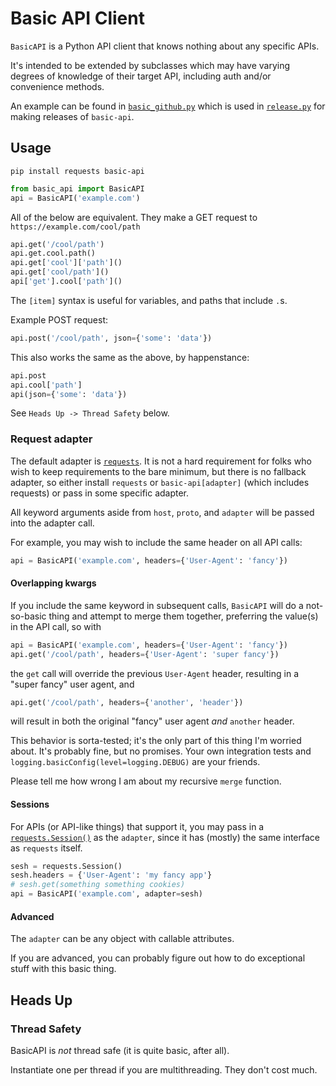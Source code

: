 # Basic API Client

`BasicAPI` is a Python API client that knows nothing about any specific APIs.

It's intended to be extended by subclasses which may have varying degrees
of knowledge of their target API, including auth and/or convenience methods.

An example can be found in
[`basic_github.py`](https://github.com/gulducat/basic-api/blob/master/basic_github.py)
which is used in
[`release.py`](https://github.com/gulducat/basic-api/blob/master/release.py)
for making releases of `basic-api`.

## Usage

```
pip install requests basic-api
```

```python
from basic_api import BasicAPI
api = BasicAPI('example.com')
```

All of the below are equivalent.
They make a GET request to `https://example.com/cool/path`

```python
api.get('/cool/path')
api.get.cool.path()
api.get['cool']['path']()
api.get['cool/path']()
api['get'].cool['path']()
```

The `[item]` syntax is useful for variables, and paths that include `.`s.

Example POST request:

```python
api.post('/cool/path', json={'some': 'data'})
```

This also works the same as the above, by happenstance:

```python
api.post
api.cool['path']
api(json={'some': 'data'})
```

See `Heads Up -> Thread Safety` below.

### Request adapter

The default adapter is [`requests`](https://requests.readthedocs.io/).
It is not a hard requirement for folks who wish to keep requirements to the bare minimum,
but there is no fallback adapter, so either install `requests`
or `basic-api[adapter]` (which includes requests) or pass in some specific adapter.

All keyword arguments aside from `host`, `proto`, and `adapter`
will be passed into the adapter call.

For example, you may wish to include the same header on all API calls:

```python
api = BasicAPI('example.com', headers={'User-Agent': 'fancy'})
```

#### Overlapping kwargs

If you include the same keyword in subsequent calls,
`BasicAPI` will do a not-so-basic thing and attempt to merge them together,
preferring the value(s) in the API call, so with

```python
api = BasicAPI('example.com', headers={'User-Agent': 'fancy'})
api.get('/cool/path', headers={'User-Agent': 'super fancy'})
```

the `get` call will override the previous `User-Agent` header,
resulting in a "super fancy" user agent, and

```python
api.get('/cool/path', headers={'another', 'header'})
```

will result in both the original "fancy" user agent _and_ `another` header.

This behavior is sorta-tested; it's the only part of this thing I'm worried about.
It's probably fine, but no promises.  Your own integration tests
and `logging.basicConfig(level=logging.DEBUG)` are your friends.

Please tell me how wrong I am about my recursive `merge` function.

#### Sessions

For APIs (or API-like things) that support it, you may pass in a
[`requests.Session()`](https://2.python-requests.org/en/master/user/advanced/#session-objects)
as the `adapter`, since it has (mostly) the same interface as `requests` itself.

```python
sesh = requests.Session()
sesh.headers = {'User-Agent': 'my fancy app'}
# sesh.get(something something cookies)
api = BasicAPI('example.com', adapter=sesh)
```

#### Advanced

The `adapter` can be any object with callable attributes.

If you are advanced, you can probably figure out how to do exceptional stuff with this basic thing.

## Heads Up

### Thread Safety

BasicAPI is _not_ thread safe (it is quite basic, after all).

Instantiate one per thread if you are multithreading.
They don't cost much.
